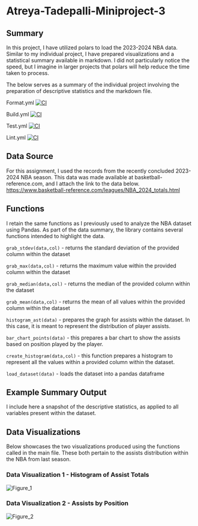 # Atreya-Tadepalli-Miniproject-3

## Summary
In this project, I have utilized polars to load the 2023-2024 NBA data. Similar to my individual project, I have prepared visualizations and a statistical summary available in markdown. I did not particularly notice the speed, but I imagine in larger projects that polars will help reduce the time taken to process.


The below serves as a summary of the individual project involving the preparation of descriptive statistics and the markdown file. 

Format.yml
[![CI](https://github.com/atreyat12/avt12-Week2Pandas/actions/workflows/format.yml/badge.svg)](https://github.com/atreyat12/avt12-Week2Pandas/actions/workflows/format.yml)

Build.yml
[![CI](https://github.com/atreyat12/avt12-Week2Pandas/actions/workflows/install.yml/badge.svg)](https://github.com/atreyat12/avt12-Week2Pandas/actions/workflows/install.yml)

Test.yml
[![CI](https://github.com/atreyat12/avt12-Week2Pandas/actions/workflows/test.yml/badge.svg)](https://github.com/atreyat12/avt12-Week2Pandas/actions/workflows/test.yml)

Lint.yml
[![CI](https://github.com/atreyat12/avt12-Week2Pandas/actions/workflows/lint.yml/badge.svg)](https://github.com/atreyat12/avt12-Week2Pandas/actions/workflows/lint.yml)

## **Data Source**

For this assignment, I used the records from the recently concluded 2023-2024 NBA season. This data was made available at basketball-reference.com, and I attach the link to the data below. https://www.basketball-reference.com/leagues/NBA_2024_totals.html

## **Functions**

I retain the same functions as I previously used to analyze the NBA dataset using Pandas. As part of the data summary, the library contains several functions intended to highlight the data.

```grab_stdev(data,col)``` - returns the standard deviation of the provided column within the dataset

```grab_max(data,col)``` - returns the maximum value within the provided column within the dataset

```grab_median(data,col)``` - returns the median of the provided column within the dataset

```grab_mean(data,col)``` - returns the mean of all values within the provided column within the dataset

```histogram_ast(data)```  - prepares the graph for assists within the dataset. In this case, it is meant to represent the distribution of player assists.

```bar_chart_points(data)``` - this prepares a bar chart to show the assists based on position played by the player.

```create_histogram(data,col)``` - this function prepares a histogram to represent all the values within a provided column within the dataset.

```load_dataset(data)``` - loads the dataset into a pandas dataframe


## **Example Summary Output**

I include here a snapshot of the descriptive statistics, as applied to all variables present within the dataset.


## **Data Visualizations**

Below showcases the two visualizations produced using the functions called in the main file. These both pertain to the assists distribution within the NBA from last season.

### Data Visualization 1 - Histogram of Assist Totals

![Figure_1](https://github.com/user-attachments/assets/3604d4c0-5e1b-4100-ae11-ce4ac4bf5cdc)

### Data Visualization 2 - Assists by Position

![Figure_2](https://github.com/user-attachments/assets/26724b1a-1fbf-432f-af89-7d68698a0e3d)
